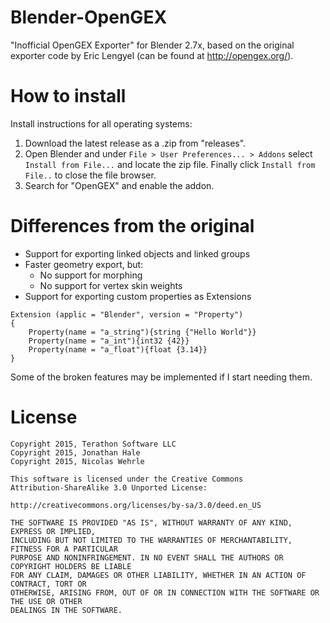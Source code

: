 # Blender-OpenGEX
"Inofficial OpenGEX Exporter" for Blender 2.7x, based on the original exporter code by Eric Lengyel (can be found at http://opengex.org/).

# How to install

Install instructions for all operating systems:
 1. Download the latest release as a .zip from "releases".
 2. Open Blender and under `File > User Preferences... > Addons` select `Install from File...` and locate the zip file.
 Finally click `Install from File..` to close the file browser.
 3. Search for "OpenGEX" and enable the addon.

# Differences from the original

* Support for exporting linked objects and linked groups
* Faster geometry export, but:
  * No support for morphing
  * No support for vertex skin weights
* Support for exporting custom properties as Extensions
```
Extension (applic = "Blender", version = "Property")
{
    Property(name = "a_string"){string {"Hello World"}}
    Property(name = "a_int"){int32 {42}}
    Property(name = "a_float"){float {3.14}}
}
```

Some of the broken features may be implemented if I start needing them.

# License

```
Copyright 2015, Terathon Software LLC
Copyright 2015, Jonathan Hale
Copyright 2015, Nicolas Wehrle

This software is licensed under the Creative Commons
Attribution-ShareAlike 3.0 Unported License:

http://creativecommons.org/licenses/by-sa/3.0/deed.en_US

THE SOFTWARE IS PROVIDED "AS IS", WITHOUT WARRANTY OF ANY KIND, EXPRESS OR IMPLIED,
INCLUDING BUT NOT LIMITED TO THE WARRANTIES OF MERCHANTABILITY, FITNESS FOR A PARTICULAR
PURPOSE AND NONINFRINGEMENT. IN NO EVENT SHALL THE AUTHORS OR COPYRIGHT HOLDERS BE LIABLE
FOR ANY CLAIM, DAMAGES OR OTHER LIABILITY, WHETHER IN AN ACTION OF CONTRACT, TORT OR
OTHERWISE, ARISING FROM, OUT OF OR IN CONNECTION WITH THE SOFTWARE OR THE USE OR OTHER
DEALINGS IN THE SOFTWARE.
```